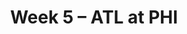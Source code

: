 ---
layout: game
title: Week 5 – ATL at PHI
season: 2000
game_id: 2000_05_ATL_PHI
away_team: ATL
home_team: PHI
---